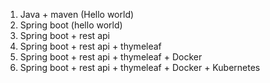 1. Java + maven (Hello world)
2. Spring boot (hello world)
3. Spring boot + rest api 
4. Spring boot + rest api + thymeleaf
5. Spring boot + rest api + thymeleaf + Docker
6. Spring boot + rest api + thymeleaf + Docker + Kubernetes

